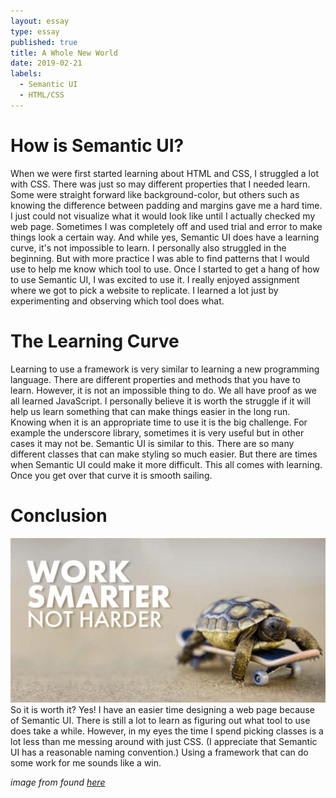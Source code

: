 ```yaml
---
layout: essay
type: essay
published: true
title: A Whole New World
date: 2019-02-21
labels:
  - Semantic UI
  - HTML/CSS
---
```


# How is Semantic UI?
When we were first started learning about HTML and CSS, I struggled a lot with CSS. There was just so may different properties that I needed learn. Some were straight forward like background-color, but others such as knowing the difference between padding and margins gave me a hard time. I just could not visualize what it would look like until I actually checked my web page. Sometimes I was completely off and used trial and error to make things look a certain way. And while yes, Semantic UI does have a learning curve, it's not impossible to learn. I personally also struggled in the beginning. But with more practice I was able to find patterns that I would use to help me know which tool to use. Once I started to get a hang of how to use Semantic UI, I was excited to use it. I really enjoyed assignment where we got to pick a website to replicate. I learned a lot just by experimenting and observing which tool does what.

# The Learning Curve
Learning to use a framework is very similar to learning a new programming language. There are different properties and methods that you have to learn. However, it is not an impossible thing to do. We all have proof as we all learned JavaScript. I personally believe it is worth the struggle if it will help us learn something that can make things easier in the long run. Knowing when it is an appropriate time to use it is the big challenge. For example the underscore library, sometimes it is very useful but in other cases it may not be. Semantic UI is similar to this. There are so many different classes that can make styling so much easier. But there are times when Semantic UI could make it more difficult. This all comes with learning. Once you get over that curve it is smooth sailing. 

# Conclusion
<img class="ui medium right floated image" src="../images/work-smarter-not-harder.png">
So it is worth it? Yes! I have an easier time designing a web page because of Semantic UI. There is still a lot to learn as figuring out what tool to use does take a while. However, in my eyes the time I spend picking classes is a lot less than me messing around with just CSS. (I appreciate that Semantic UI has a reasonable naming convention.) Using a framework that can do some work for me sounds like a win. 


*image from found [here](http://protimemart.com/work-smarter-not-harder/)*